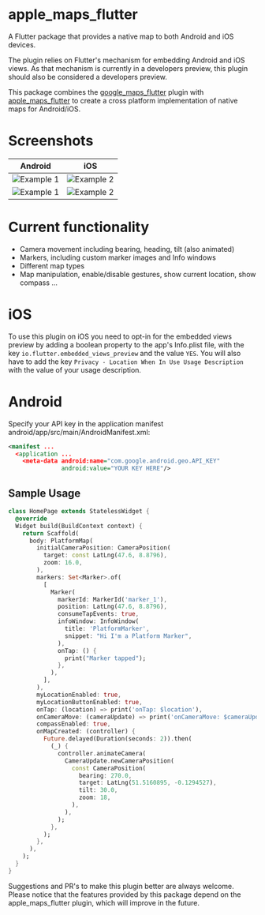 # apple_maps_flutter

A Flutter package that provides a native map to both Android and iOS devices.

The plugin relies on Flutter's mechanism for embedding Android and iOS views. As that mechanism is currently in a developers preview, this plugin should also be considered a developers preview.

This package combines the [google_maps_flutter]("https://pub.dev/packages/google_maps_flutter") plugin with [apple_maps_flutter]("https://pub.dev/packages/apple_maps_flutter") to create a cross platform implementation of native maps for Android/iOS.

# Screenshots

|                                           Android                                           |                                           iOS                                           |
| :-----------------------------------------------------------------------------------------: | :-------------------------------------------------------------------------------------: |
| ![Example 1](https://luisthein.de/flutter-platform-maps-images/android_screenshot1-min.png) | ![Example 2](https://luisthein.de/flutter-platform-maps-images/ios_screenshot1-min.png) |
| ![Example 1](https://luisthein.de/flutter-platform-maps-images/android_screenshot2-min.png) | ![Example 2](https://luisthein.de/flutter-platform-maps-images/ios_screenshot2-min.png) |

# Current functionality

- Camera movement including bearing, heading, tilt (also animated)
- Markers, including custom marker images and Info windows
- Different map types
- Map manipulation, enable/disable gestures, show current location, show compass ...


# iOS

To use this plugin on iOS you need to opt-in for the embedded views preview by adding a boolean property to the app's Info.plist file, with the key `io.flutter.embedded_views_preview` and the value `YES`. You will also have to add the key `Privacy - Location When In Use Usage Description` with the value of your usage description.

# Android

Specify your API key in the application manifest android/app/src/main/AndroidManifest.xml:

```xml 
<manifest ...
  <application ...
    <meta-data android:name="com.google.android.geo.API_KEY"
               android:value="YOUR KEY HERE"/>
```

## Sample Usage

```dart
class HomePage extends StatelessWidget {
  @override
  Widget build(BuildContext context) {
    return Scaffold(
      body: PlatformMap(
        initialCameraPosition: CameraPosition(
          target: const LatLng(47.6, 8.8796),
          zoom: 16.0,
        ),
        markers: Set<Marker>.of(
          [
            Marker(
              markerId: MarkerId('marker_1'),
              position: LatLng(47.6, 8.8796),
              consumeTapEvents: true,
              infoWindow: InfoWindow(
                title: 'PlatformMarker',
                snippet: "Hi I'm a Platform Marker",
              ),
              onTap: () {
                print("Marker tapped");
              },
            ),
          ],
        ),
        myLocationEnabled: true,
        myLocationButtonEnabled: true,
        onTap: (location) => print('onTap: $location'),
        onCameraMove: (cameraUpdate) => print('onCameraMove: $cameraUpdate'),
        compassEnabled: true,
        onMapCreated: (controller) {
          Future.delayed(Duration(seconds: 2)).then(
            (_) {
              controller.animateCamera(
                CameraUpdate.newCameraPosition(
                  const CameraPosition(
                    bearing: 270.0,
                    target: LatLng(51.5160895, -0.1294527),
                    tilt: 30.0,
                    zoom: 18,
                  ),
                ),
              );
            },
          );
        },
      ),
    );
  }
}
```

Suggestions and PR's to make this plugin better are always welcome. Please notice that the features provided by this package depend on the apple_maps_flutter plugin, which will improve in the future.


